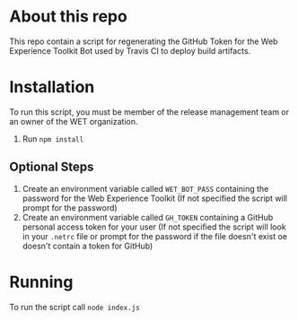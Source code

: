 # About this repo

This repo contain a script for regenerating the GitHub Token for the Web Experience Toolkit Bot used by Travis CI to deploy build artifacts.

# Installation

To run this script, you must be member of the release management team or an owner of the WET organization.

1. Run `npm install`

## Optional Steps ##

1. Create an environment variable called `WET_BOT_PASS` containing the password for the Web Experience Toolkit (If not specified the script will prompt for the password)
2. Create an environment variable called `GH_TOKEN` containing a GitHub personal access token for your user (If not specified the script will look in your `.netrc` file or prompt for the password if the file doesn't exist oe doesn't contain a token for GitHub)

# Running

To run the script call `node index.js`
